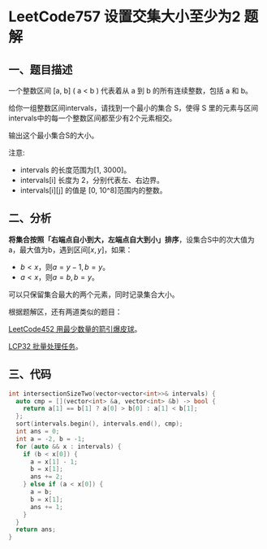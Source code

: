 # LeetCode757 设置交集大小至少为2 题解

## 一、题目描述

一个整数区间 [a, b]  ( a < b ) 代表着从 a 到 b 的所有连续整数，包括 a 和 b。

给你一组整数区间intervals，请找到一个最小的集合 S，使得 S 里的元素与区间intervals中的每一个整数区间都至少有2个元素相交。

输出这个最小集合S的大小。

注意:

+ intervals 的长度范围为[1, 3000]。
+ intervals[i] 长度为 2，分别代表左、右边界。
+ intervals[i][j] 的值是 [0, 10^8]范围内的整数。



## 二、分析

**将集合按照「右端点自小到大，左端点自大到小」排序**，设集合S中的次大值为a，最大值为b，遇到区间$[x, y]$，如果：

+ $b<x$，则$a=y-1,b=y$。
+ $a<x$，则$a=b,b=y$。

可以只保留集合最大的两个元素，同时记录集合大小。

根据题解区，还有两道类似的题目：

[LeetCode452 用最少数量的箭引爆皮球](https://leetcode.cn/problems/minimum-number-of-arrows-to-burst-balloons/)。

[LCP32 批量处理任务](https://leetcode.cn/problems/t3fKg1/)。

## 三、代码

```c++
int intersectionSizeTwo(vector<vector<int>>& intervals) {
  auto cmp = [](vector<int> &a, vector<int> &b) -> bool {
    return a[1] == b[1] ? a[0] > b[0] : a[1] < b[1];
  };
  sort(intervals.begin(), intervals.end(), cmp);
  int ans = 0;
  int a = -2, b = -1;
  for (auto && x : intervals) {
    if (b < x[0]) {
      a = x[1] - 1;
      b = x[1];
      ans += 2;
    } else if (a < x[0]) {
      a = b;
      b = x[1];
      ans += 1;
    }
  }
  return ans;
}
```

